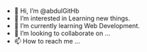 - 👋 Hi, I’m @abdulGitHb
- 👀 I’m interested in Learning new things.
- 🌱 I’m currently learning Web Development.
- 💞️ I’m looking to collaborate on ...
- 📫 How to reach me ...

<!---
abdulGitHb/abdulGitHb is a ✨ special ✨ repository because its `README.md` (this file) appears on your GitHub profile.
You can click the Preview link to take a look at your changes.
--->
